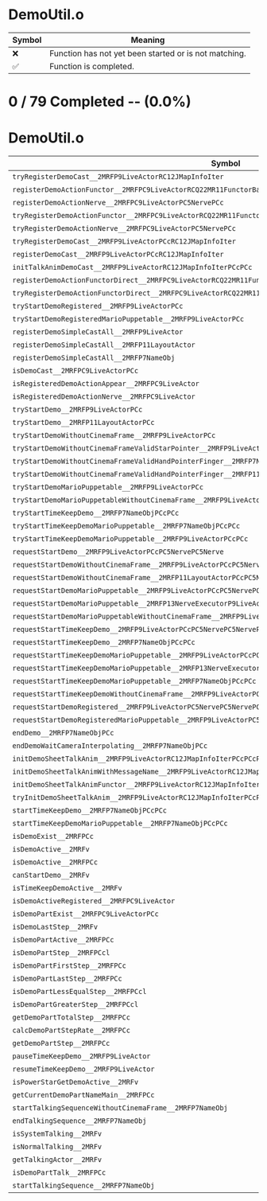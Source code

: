 # DemoUtil.o
| Symbol | Meaning 
| ------------- | ------------- 
| :x: | Function has not yet been started or is not matching. 
| :white_check_mark: | Function is completed. 


# 0 / 79 Completed -- (0.0%)
# DemoUtil.o
| Symbol | Decompiled? |
| ------------- | ------------- |
| `tryRegisterDemoCast__2MRFP9LiveActorRC12JMapInfoIter` | :x: |
| `registerDemoActionFunctor__2MRFPC9LiveActorRCQ22MR11FunctorBasePCc` | :x: |
| `registerDemoActionNerve__2MRFPC9LiveActorPC5NervePCc` | :x: |
| `tryRegisterDemoActionFunctor__2MRFPC9LiveActorRCQ22MR11FunctorBasePCc` | :x: |
| `tryRegisterDemoActionNerve__2MRFPC9LiveActorPC5NervePCc` | :x: |
| `tryRegisterDemoCast__2MRFP9LiveActorPCcRC12JMapInfoIter` | :x: |
| `registerDemoCast__2MRFP9LiveActorPCcRC12JMapInfoIter` | :x: |
| `initTalkAnimDemoCast__2MRFP9LiveActorRC12JMapInfoIterPCcPCc` | :x: |
| `registerDemoActionFunctorDirect__2MRFPC9LiveActorRCQ22MR11FunctorBasePCcPCc` | :x: |
| `tryRegisterDemoActionFunctorDirect__2MRFPC9LiveActorRCQ22MR11FunctorBasePCcPCc` | :x: |
| `tryStartDemoRegistered__2MRFP9LiveActorPCc` | :x: |
| `tryStartDemoRegisteredMarioPuppetable__2MRFP9LiveActorPCc` | :x: |
| `registerDemoSimpleCastAll__2MRFP9LiveActor` | :x: |
| `registerDemoSimpleCastAll__2MRFP11LayoutActor` | :x: |
| `registerDemoSimpleCastAll__2MRFP7NameObj` | :x: |
| `isDemoCast__2MRFPC9LiveActorPCc` | :x: |
| `isRegisteredDemoActionAppear__2MRFPC9LiveActor` | :x: |
| `isRegisteredDemoActionNerve__2MRFPC9LiveActor` | :x: |
| `tryStartDemo__2MRFP9LiveActorPCc` | :x: |
| `tryStartDemo__2MRFP11LayoutActorPCc` | :x: |
| `tryStartDemoWithoutCinemaFrame__2MRFP9LiveActorPCc` | :x: |
| `tryStartDemoWithoutCinemaFrameValidStarPointer__2MRFP9LiveActorPCc` | :x: |
| `tryStartDemoWithoutCinemaFrameValidHandPointerFinger__2MRFP7NameObjPCc` | :x: |
| `tryStartDemoWithoutCinemaFrameValidHandPointerFinger__2MRFP11LayoutActorPCc` | :x: |
| `tryStartDemoMarioPuppetable__2MRFP9LiveActorPCc` | :x: |
| `tryStartDemoMarioPuppetableWithoutCinemaFrame__2MRFP9LiveActorPCc` | :x: |
| `tryStartTimeKeepDemo__2MRFP7NameObjPCcPCc` | :x: |
| `tryStartTimeKeepDemoMarioPuppetable__2MRFP7NameObjPCcPCc` | :x: |
| `tryStartTimeKeepDemoMarioPuppetable__2MRFP9LiveActorPCcPCc` | :x: |
| `requestStartDemo__2MRFP9LiveActorPCcPC5NervePC5Nerve` | :x: |
| `requestStartDemoWithoutCinemaFrame__2MRFP9LiveActorPCcPC5NervePC5Nerve` | :x: |
| `requestStartDemoWithoutCinemaFrame__2MRFP11LayoutActorPCcPC5NervePC5Nerve` | :x: |
| `requestStartDemoMarioPuppetable__2MRFP9LiveActorPCcPC5NervePC5Nerve` | :x: |
| `requestStartDemoMarioPuppetable__2MRFP13NerveExecutorP9LiveActorPCcPC5NervePC5Nerve` | :x: |
| `requestStartDemoMarioPuppetableWithoutCinemaFrame__2MRFP9LiveActorPCcPC5NervePC5Nerve` | :x: |
| `requestStartTimeKeepDemo__2MRFP9LiveActorPCcPC5NervePC5NervePCc` | :x: |
| `requestStartTimeKeepDemo__2MRFP7NameObjPCcPCc` | :x: |
| `requestStartTimeKeepDemoMarioPuppetable__2MRFP9LiveActorPCcPC5NervePC5NervePCc` | :x: |
| `requestStartTimeKeepDemoMarioPuppetable__2MRFP13NerveExecutorP9LiveActorPCcPC5NervePC5NervePCc` | :x: |
| `requestStartTimeKeepDemoMarioPuppetable__2MRFP7NameObjPCcPCc` | :x: |
| `requestStartTimeKeepDemoWithoutCinemaFrame__2MRFP9LiveActorPCcPC5NervePC5NervePCc` | :x: |
| `requestStartDemoRegistered__2MRFP9LiveActorPC5NervePC5NervePCc` | :x: |
| `requestStartDemoRegisteredMarioPuppetable__2MRFP9LiveActorPC5NervePC5NervePCc` | :x: |
| `endDemo__2MRFP7NameObjPCc` | :x: |
| `endDemoWaitCameraInterpolating__2MRFP7NameObjPCc` | :x: |
| `initDemoSheetTalkAnim__2MRFP9LiveActorRC12JMapInfoIterPCcPCcP15TalkMessageCtrl` | :x: |
| `initDemoSheetTalkAnimWithMessageName__2MRFP9LiveActorRC12JMapInfoIterPCcPCcPCc` | :x: |
| `initDemoSheetTalkAnimFunctor__2MRFP9LiveActorRC12JMapInfoIterPCcPCcP15TalkMessageCtrlRCQ22MR11FunctorBase` | :x: |
| `tryInitDemoSheetTalkAnim__2MRFP9LiveActorRC12JMapInfoIterPCcPCcP15TalkMessageCtrl` | :x: |
| `startTimeKeepDemo__2MRFP7NameObjPCcPCc` | :x: |
| `startTimeKeepDemoMarioPuppetable__2MRFP7NameObjPCcPCc` | :x: |
| `isDemoExist__2MRFPCc` | :x: |
| `isDemoActive__2MRFv` | :x: |
| `isDemoActive__2MRFPCc` | :x: |
| `canStartDemo__2MRFv` | :x: |
| `isTimeKeepDemoActive__2MRFv` | :x: |
| `isDemoActiveRegistered__2MRFPC9LiveActor` | :x: |
| `isDemoPartExist__2MRFPC9LiveActorPCc` | :x: |
| `isDemoLastStep__2MRFv` | :x: |
| `isDemoPartActive__2MRFPCc` | :x: |
| `isDemoPartStep__2MRFPCcl` | :x: |
| `isDemoPartFirstStep__2MRFPCc` | :x: |
| `isDemoPartLastStep__2MRFPCc` | :x: |
| `isDemoPartLessEqualStep__2MRFPCcl` | :x: |
| `isDemoPartGreaterStep__2MRFPCcl` | :x: |
| `getDemoPartTotalStep__2MRFPCc` | :x: |
| `calcDemoPartStepRate__2MRFPCc` | :x: |
| `getDemoPartStep__2MRFPCc` | :x: |
| `pauseTimeKeepDemo__2MRFP9LiveActor` | :x: |
| `resumeTimeKeepDemo__2MRFP9LiveActor` | :x: |
| `isPowerStarGetDemoActive__2MRFv` | :x: |
| `getCurrentDemoPartNameMain__2MRFPCc` | :x: |
| `startTalkingSequenceWithoutCinemaFrame__2MRFP7NameObj` | :x: |
| `endTalkingSequence__2MRFP7NameObj` | :x: |
| `isSystemTalking__2MRFv` | :x: |
| `isNormalTalking__2MRFv` | :x: |
| `getTalkingActor__2MRFv` | :x: |
| `isDemoPartTalk__2MRFPCc` | :x: |
| `startTalkingSequence__2MRFP7NameObj` | :x: |
